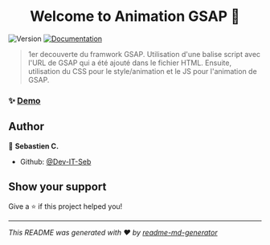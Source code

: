<h1 align="center">Welcome to Animation GSAP 👋</h1>
<p>
  <img alt="Version" src="https://img.shields.io/badge/version-1.0-blue.svg?cacheSeconds=2592000" />
  <a href="https://gsap.com/resources/" target="_blank">
    <img alt="Documentation" src="https://img.shields.io/badge/documentation-yes-brightgreen.svg" />
  </a>
</p>

> 1er decouverte du framwork GSAP. Utilisation d'une balise script avec l'URL de GSAP qui a été ajouté  dans le fichier HTML. Ensuite, utilisation du CSS pour le style/animation  et le JS pour l'animation de GSAP.

### ✨ [Demo](https://dev-it-seb.github.io/Animation-JS/)

## Author

👤 **Sebastien C.**

* Github: [@Dev-IT-Seb](https://github.com/Dev-IT-Seb)

## Show your support

Give a ⭐️ if this project helped you!

***
_This README was generated with ❤️ by [readme-md-generator](https://github.com/kefranabg/readme-md-generator)_